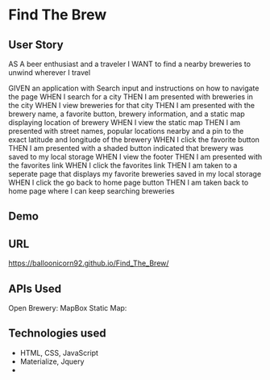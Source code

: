 # Find The Brew

## User Story

AS A beer enthusiast and a traveler 
I WANT to find a nearby breweries to unwind wherever I travel

GIVEN an application with Search input and instructions on how to navigate the page
WHEN I search for a city
THEN I am presented with breweries in the city
WHEN I view breweries for that city
THEN I am presented with the brewery name, a favorite button, brewery information, and a static map displaying location of brewery
WHEN I view the static map
THEN I am presented with street names, popular locations nearby and a pin to the exact latitude and longitude of the brewery
WHEN I click the favorite button
THEN I am presented with a shaded button indicated that brewery was saved to my local storage
WHEN I view the footer
THEN I am presented with the favorites link
WHEN I click the favorites link
THEN I am taken to a seperate page that displays my favorite breweries saved in my local storage
WHEN I click the go back to home page button
THEN I am taken back to home page where I can keep searching breweries

## Demo

## URL
https://balloonicorn92.github.io/Find_The_Brew/

## APIs Used
Open Brewery: 
MapBox Static Map:

## Technologies used
- HTML, CSS, JavaScript
- Materialize, Jquery
- 